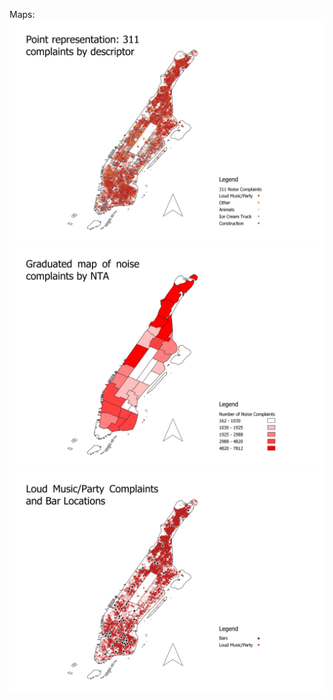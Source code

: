 Maps:
![alt text](https://github.com/WillW983/UDM-2022/blob/main/Assignment%202/Point%20Representation.png?raw=true)
![alt text](https://github.com/WillW983/UDM-2022/blob/main/Assignment%202/Graduated%20Map.png?raw=true)
![alt text](https://github.com/WillW983/UDM-2022/blob/main/Assignment%202/Bars.png?raw=true)
